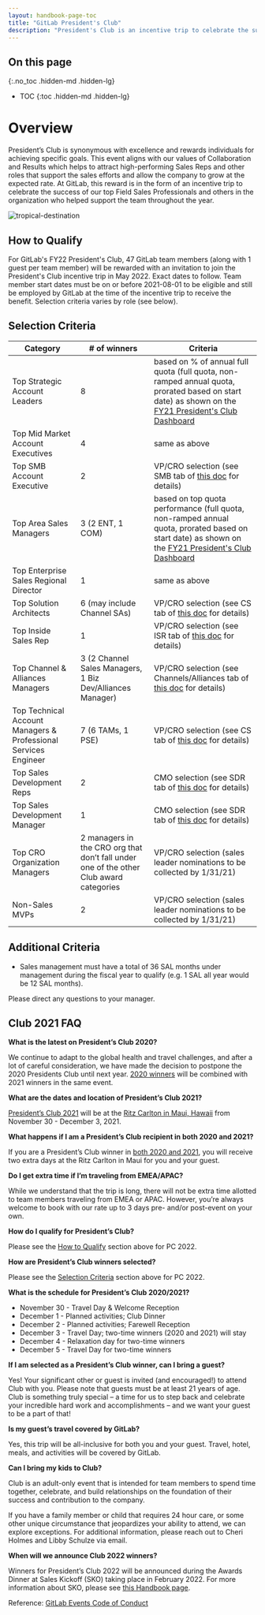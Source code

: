 ```yaml
---
layout: handbook-page-toc
title: "GitLab President's Club"
description: "President's Club is an incentive trip to celebrate the success of our top Field Sales Professionals and others in the organization who helped support the team throughout the year"
---
```


## On this page
{:.no_toc .hidden-md .hidden-lg}

- TOC
{:toc .hidden-md .hidden-lg}

# Overview

President’s Club is synonymous with excellence and rewards individuals for achieving specific goals. This event aligns with our values of Collaboration and Results which helps to attract high-performing Sales Reps and other roles that support the sales efforts and allow the company to grow at the expected rate. At GitLab, this reward is in the form of an incentive trip to celebrate the success of our top Field Sales Professionals and others in the organization who helped support the team throughout the year.

![tropical-destination](/handbook/sales/club/tropical2.jpg)

## How to Qualify

For GitLab's FY22 President's Club, 47 GitLab team members (along with 1 guest per team member) will be rewarded with an invitation to join the President's Club incentive trip in May 2022. Exact dates to follow. Team member start dates must be on or before 2021-08-01 to be eligible and still be employed by GitLab at the time of the incentive trip to receive the benefit. Selection criteria varies by role (see below).

## Selection Criteria

| Category | # of winners | Criteria | 
| ------ | ------ | ------ |
| Top Strategic Account Leaders | 8 | based on % of annual full quota (full quota, non-ramped annual quota, prorated based on start date) as shown on the [FY21 President's Club Dashboard](https://app.periscopedata.com/app/gitlab/670929/WIP:-FY21-President's-Club-Dashboard) |
| Top Mid Market Account Executives | 4 | same as above |
| Top SMB Account Executive | 2 | VP/CRO selection (see SMB tab of [this doc](https://docs.google.com/spreadsheets/d/1UMY0rDbSPjw_X9nXKpe7r1SMPuZohgVjVhqEpdGYBJQ/edit?usp=sharing) for details) |
| Top Area Sales Managers | 3 (2 ENT, 1 COM) | based on top quota performance (full quota, non-ramped annual quota, prorated based on start date) as shown on the [FY21 President's Club Dashboard](https://app.periscopedata.com/app/gitlab/670929/WIP:-FY21-President's-Club-Dashboard) |
| Top Enterprise Sales Regional Director | 1 | same as above |
| Top Solution Architects | 6 (may include Channel SAs) | VP/CRO selection (see CS tab of [this doc](https://docs.google.com/spreadsheets/d/1UMY0rDbSPjw_X9nXKpe7r1SMPuZohgVjVhqEpdGYBJQ/edit?usp=sharing) for details) |
| Top Inside Sales Rep | 1 | VP/CRO selection (see ISR tab of [this doc](https://docs.google.com/spreadsheets/d/1UMY0rDbSPjw_X9nXKpe7r1SMPuZohgVjVhqEpdGYBJQ/edit?usp=sharing) for details) |
| Top Channel & Alliances Managers | 3 (2 Channel Sales Managers, 1 Biz Dev/Alliances Manager) | VP/CRO selection (see Channels/Alliances tab of [this doc](https://docs.google.com/spreadsheets/d/1UMY0rDbSPjw_X9nXKpe7r1SMPuZohgVjVhqEpdGYBJQ/edit?usp=sharing) for details) |
| Top Technical Account Managers & Professional Services Engineer | 7 (6 TAMs, 1 PSE) | VP/CRO selection (see CS tab of [this doc](https://docs.google.com/spreadsheets/d/1UMY0rDbSPjw_X9nXKpe7r1SMPuZohgVjVhqEpdGYBJQ/edit?usp=sharing) for details) |
| Top Sales Development Reps | 2 | CMO selection (see SDR tab of [this doc](https://docs.google.com/spreadsheets/d/1UMY0rDbSPjw_X9nXKpe7r1SMPuZohgVjVhqEpdGYBJQ/edit?usp=sharing) for details) |
| Top Sales Development Manager | 1 | CMO selection (see SDR tab of [this doc](https://docs.google.com/spreadsheets/d/1UMY0rDbSPjw_X9nXKpe7r1SMPuZohgVjVhqEpdGYBJQ/edit?usp=sharing) for details) |
| Top CRO Organization Managers | 2 managers in the CRO org that don’t fall under one of the other Club award categories | VP/CRO selection (sales leader nominations to be collected by 1/31/21) |
| Non-Sales MVPs | 2 | VP/CRO selection (sales leader nominations to be collected by 1/31/21) |

## Additional Criteria
- Sales management must have a total of 36 SAL months under management during the fiscal year to qualify (e.g. 1 SAL all year would be 12 SAL months). 

Please direct any questions to your manager.

## Club 2021 FAQ

**What is the latest on President’s Club 2020?**

We continue to adapt to the global health and travel challenges, and after a lot of careful consideration, we have made the decision to postpone the 2020 Presidents Club until next year. [2020 winners](https://docs.google.com/presentation/d/1XnXGkNagz6ZbJIqzBphoXdAs-Vra59Kjrj4IT_YEyp4/edit#slide=id.g883d59c798_4_0) will be combined with 2021 winners in the same event. 

**What are the dates and location of President’s Club 2021?**

[President’s Club 2021](/handbook/sales/club/) will be at the [Ritz Carlton in Maui, Hawaii](https://www.ritzcarlton.com/en/hotels/kapalua-maui) from November 30 - December 3, 2021.  

**What happens if I am a President’s Club recipient in both 2020 and 2021?**

If you are a President’s Club winner in <ins>both 2020 and 2021</ins>, you will receive two extra days at the Ritz Carlton in Maui for you and your guest. 

**Do I get extra time if I’m traveling from EMEA/APAC?**

While we understand that the trip is long, there will not be extra time allotted to team members traveling from EMEA or APAC. However, you’re always welcome to book with our rate up to 3 days pre- and/or post-event on your own.  

**How do I qualify for President’s Club?**

Please see the [How to Qualify](/handbook/sales/club/#how-to-qualify) section above for PC 2022. 

**How are President’s Club winners selected?**

Please see the [Selection Criteria](/handbook/sales/club/#selection-criteria) section above for PC 2022. 

**What is the schedule for President’s Club 2020/2021?**

- November 30 - Travel Day & Welcome Reception
- December 1 - Planned activities; Club Dinner
- December 2 - Planned activities; Farewell Reception
- December 3 - Travel Day; two-time winners (2020 and 2021) will stay 
- December 4 - Relaxation day for two-time winners 
- December 5 - Travel Day for two-time winners

**If I am selected as a President’s Club winner, can I bring a guest?**

Yes! Your significant other or guest is invited (and encouraged!) to attend Club with you. Please note that guests must be at least 21 years of age. Club is something truly special – a time for us to step back and celebrate your incredible hard work and accomplishments – and we want your guest to be a part of that! 

**Is my guest’s travel covered by GitLab?**

Yes, this trip will be all-inclusive for both you and your guest. Travel, hotel, meals, and activities will be covered by GitLab.

**Can I bring my kids to Club?**

Club is an adult-only event that is intended for team members to spend time together, celebrate, and build relationships on the foundation of their success and contribution to the company. 

If you have a family member or child that requires 24 hour care, or some other unique circumstance that jeopardizes your ability to attend, we can explore exceptions. For additional information, please reach out to Cheri Holmes and Libby Schulze via email. 

**When will we announce Club 2022 winners?**

Winners for President’s Club 2022 will be announced during the Awards Dinner at Sales Kickoff (SKO) taking place in February 2022. For more information about SKO, please see [this Handbook page](/handbook/sales/training/SKO/).

Reference: [GitLab Events Code of Conduct](https://about.gitlab.com/company/culture/contribute/coc/)

